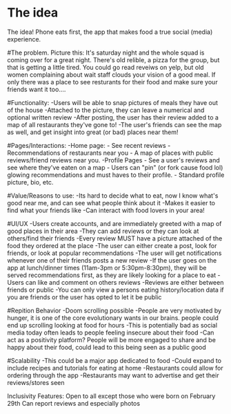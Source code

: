 # The idea
The idea! Phone eats first, the app that makes food a true social (media) experience.


#The problem. 
Picture this: It's saturday night and the whole squad is coming over for a great night. There's old relible, a pizza for the group, but that is getting a little tired. You could go read reveiws on yelp, but old women complaining about wait staff clouds your vision of a good meal. If only there was a place to see resturants for their food and make sure your friends want it too....


#Functionality:
-Users will be able to snap pictures of meals they have out of the house
-Attached to the picture, they can leave a numerical and optional written review
-After posting, the user has their review added to a map of all restaurants they've gone to!
-The user's friends can see the map as well, and get insight into great (or bad) places near them!

#Pages/Interactions:
  -Home page:
      - See recent reviews
      - Recommendations of restaurants near you
      - A map of places with public reviews/friend reviews near you.
  -Profile Pages
      - See a user's reviews and see where they've eaten on a map
      - Users can "pin" (or fork cause food lol) glowing recommendations and must haves to their profile.
      - Standard profile picture, bio, etc.
  
  #Value/Reasons to use:
  -Its hard to decide what to eat, now I know what's good near me, and can see what people think about it
  -Makes it easier to find what your friends like
  -Can interact with food lovers in your area!

#UI/UX
-Users create accounts, and are immediately greeted with a map of good places in their area
-They can add reviews or they can look at others/find their friends
-Every review MUST have a picture attached of the food they ordered at the place 
-The user can either create a post, look for friends, or look at popular recommendations
-The user will get notifications whenever one of their friends posts a new review
-If the user goes on the app at lunch/dinner times (11am-3pm or 5:30pm-8:30pm), they will be served recommendations first, as they are likely looking for a place to eat
-Users can like and comment on others reviews
-Reviews are either between friends or public
-You can only view a persons eating history/location data if you are friends or the user has opted to let it be public 

#Repition Behavior
-Doom scrolling possible
-People are very motivated by hunger, it is one of the core evolutionary wants in our brains. people could end up scrolling looking at food for hours
  -This is potentially bad as social media today often leads to people feeling insecure about their food
    -Can act as a positivity platform? People will be more engaged to share and be happy about their food, could lead to this being seen as a public good


#Scalability
-This could be a major app dedicated to food
-Could expand to include recipes and tutorials for eating at home
-Restaurants could allow for ordering through the app
-Restaurants may want to advertise and get their reviews/stores seen

Inclusivity Features:
Open to all except those who were born on February 29th
Can report reviews and especially photos 
